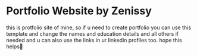 # Portfolio Website by Zenissy
this is protfolio site of mine, so if u need to create portfolio 
you can use this template and change the names and education details and all others if needed and u can also use the links in ur linkedin profiles too.
hope this helps🤗
